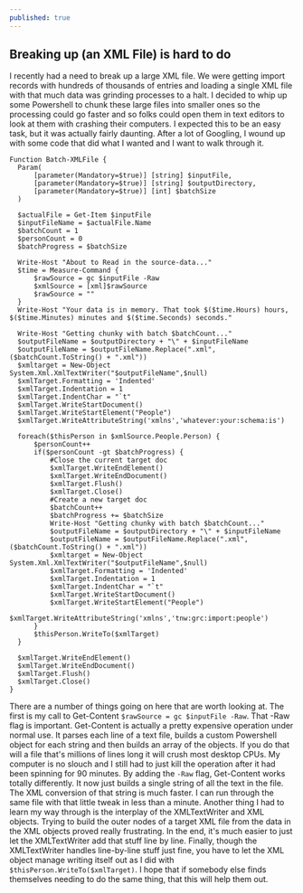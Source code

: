 ```yaml
---
published: true
---
```



## Breaking up (an XML File) is hard to do

I recently had a need to break up a large XML file.  We were getting import records with hundreds of thousands of entries and loading a single XML file with that much data was grinding processes to a halt.  I decided to whip up some Powershell to chunk these large files into smaller ones so the processing could go faster and so folks could open them in text editors to look at them with crashing their computers.  I expected this to be an easy task, but it was actually fairly daunting.  After a lot of Googling, I wound up with some code that did what I wanted and I want to walk through it.

	Function Batch-XMLFile {
      Param(
          [parameter(Mandatory=$true)] [string] $inputFile,
          [parameter(Mandatory=$true)] [string] $outputDirectory,
          [parameter(Mandatory=$true)] [int] $batchSize
      )

      $actualFile = Get-Item $inputFile
      $inputFileName = $actualFile.Name
      $batchCount = 1
      $personCount = 0
      $batchProgress = $batchSize
  
      Write-Host "About to Read in the source-data..."
      $time = Measure-Command {
          $rawSource = gc $inputFile -Raw
          $xmlSource = [xml]$rawSource
          $rawSource = ""
      }
      Write-Host "Your data is in memory. That took $($time.Hours) hours, $($time.Minutes) minutes and $($time.Seconds) seconds."  
      
      Write-Host "Getting chunky with batch $batchCount..."
      $outputFileName = $outputDirectory + "\" + $inputFileName
      $outputFileName = $outputFileName.Replace(".xml",($batchCount.ToString() + ".xml"))
      $xmltarget = New-Object System.Xml.XmlTextWriter("$outputFileName",$null)
      $xmlTarget.Formatting = 'Indented'
      $xmlTarget.Indentation = 1
      $xmlTarget.IndentChar = "`t"
      $xmlTarget.WriteStartDocument()
      $xmlTarget.WriteStartElement("People")
      $xmlTarget.WriteAttributeString('xmlns','whatever:your:schema:is')

      foreach($thisPerson in $xmlSource.People.Person) {
          $personCount++
          if($personCount -gt $batchProgress) {
              #Close the current target doc
              $xmlTarget.WriteEndElement()
              $xmlTarget.WriteEndDocument()
              $xmlTarget.Flush()
              $xmlTarget.Close()
              #Create a new target doc
              $batchCount++
              $batchProgress += $batchSize
              Write-Host "Getting chunky with batch $batchCount..."
              $outputFileName = $outputDirectory + "\" + $inputFileName
              $outputFileName = $outputFileName.Replace(".xml",($batchCount.ToString() + ".xml"))
              $xmltarget = New-Object System.Xml.XmlTextWriter("$outputFileName",$null)
              $xmlTarget.Formatting = 'Indented'
              $xmlTarget.Indentation = 1
              $xmlTarget.IndentChar = "`t"
              $xmlTarget.WriteStartDocument()
              $xmlTarget.WriteStartElement("People")
              $xmlTarget.WriteAttributeString('xmlns','tnw:grc:import:people')
          }
          $thisPerson.WriteTo($xmlTarget)
      }

      $xmlTarget.WriteEndElement()
      $xmlTarget.WriteEndDocument()
      $xmlTarget.Flush()
      $xmlTarget.Close()
	}
  There are a number of things going on here that are worth looking at.  The first is my call to Get-Content `$rawSource = gc $inputFile -Raw`.  That -Raw flag is important.  Get-Content is actually a pretty expensive operation under normal use.  It parses each line of a text file, builds a custom Powershell object for each string and then builds an array of the objects.  If you do that will a file that's millions of lines long it will crush most desktop CPUs.  My computer is no slouch and I still had to just kill the operation after it had been spinning for 90 minutes.  By adding the `-Raw` flag, Get-Content works totally differently.  It now just builds a single string of all the text in the file.  The XML conversion of that string is much faster.  I can run through the same file with that little tweak in less than a minute.
  Another thing I had to learn my way through is the interplay of the XMLTextWriter and XML objects.  Trying to build the outer nodes of a target XML file from the data in the XML objects proved really frustrating.  In the end, it's much easier to just let the XMLTextWriter add that stuff line by line.
  Finally, though the XMLTextWriter handles line-by-line stuff just fine, you have to let the XML object manage writing itself out as I did with `$thisPerson.WriteTo($xmlTarget)`.  I hope that if somebody else finds themselves needing to do the same thing, that this will help them out.
